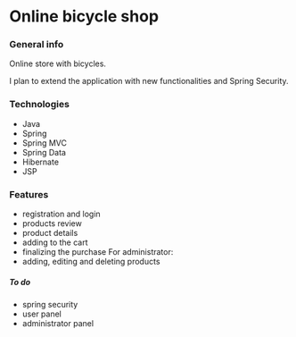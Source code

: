 # Online bicycle shop

### General info
Online store with bicycles.

I plan to extend the application with new functionalities and Spring Security.

### Technologies
- Java
- Spring
- Spring MVC
- Spring Data
- Hibernate
- JSP

### Features
- registration and login
- products review
- product details
- adding to the cart
- finalizing the purchase
For administrator:
- adding, editing and deleting products

##### To do
- spring security
- user panel
- administrator panel
